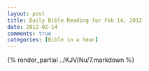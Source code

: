 ```yaml
---
layout: post
title: Daily Bible Reading for Feb 14, 2012
date: 2012-02-14
comments: true
categories: [Bible in a Year]
---
```

{% render_partial ../KJV/Nu/7.markdown %}

